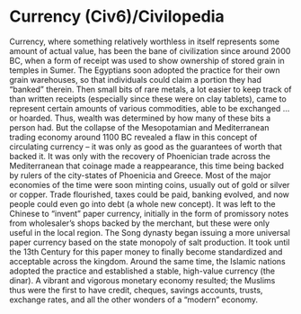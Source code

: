 # Currency (Civ6)/Civilopedia

Currency, where something relatively worthless in itself represents some amount of actual value, has been the bane of civilization since around 2000 BC, when a form of receipt was used to show ownership of stored grain in temples in Sumer. The Egyptians soon adopted the practice for their own grain warehouses, so that individuals could claim a portion they had “banked” therein. Then small bits of rare metals, a lot easier to keep track of than written receipts (especially since these were on clay tablets), came to represent certain amounts of various commodities, able to be exchanged … or hoarded. Thus, wealth was determined by how many of these bits a person had.
But the collapse of the Mesopotamian and Mediterranean trading economy around 1100 BC revealed a flaw in this concept of circulating currency – it was only as good as the guarantees of worth that backed it. It was only with the recovery of Phoenician trade across the Mediterranean that coinage made a reappearance, this time being backed by rulers of the city-states of Phoenicia and Greece. Most of the major economies of the time were soon minting coins, usually out of gold or silver or copper. Trade flourished, taxes could be paid, banking evolved, and now people could even go into debt (a whole new concept).
It was left to the Chinese to “invent” paper currency, initially in the form of promissory notes from wholesaler’s shops backed by the merchant, but these were only useful in the local region. The Song dynasty began issuing a more universal paper currency based on the state monopoly of salt production. It took until the 13th Century for this paper money to finally become standardized and acceptable across the kingdom. Around the same time, the Islamic nations adopted the practice and established a stable, high-value currency (the dinar). A vibrant and vigorous monetary economy resulted; the Muslims thus were the first to have credit, cheques, savings accounts, trusts, exchange rates, and all the other wonders of a “modern” economy.